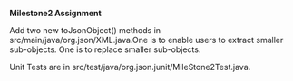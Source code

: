 **Milestone2 Assignment**

Add two new toJsonObject() methods in src/main/java/org.json/XML.java.One is to enable users to extract smaller sub-objects. One is to replace smaller sub-objects. 

Unit Tests are in src/test/java/org.json.junit/MileStone2Test.java.

